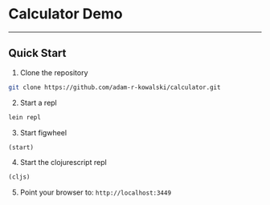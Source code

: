 # Calculator Demo
- - -

## Quick Start

1. Clone the repository
```bash
git clone https://github.com/adam-r-kowalski/calculator.git
```

2. Start a repl
```bash
lein repl
```

3. Start figwheel
```cljs
(start)
```

4. Start the clojurescript repl
```cljs
(cljs)
```

5. Point your browser to: ```http://localhost:3449```
